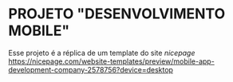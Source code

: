 # PROJETO "DESENVOLVIMENTO MOBILE"
Esse projeto é a réplica de um template do site *nicepage*
https://nicepage.com/website-templates/preview/mobile-app-development-company-2578756?device=desktop
